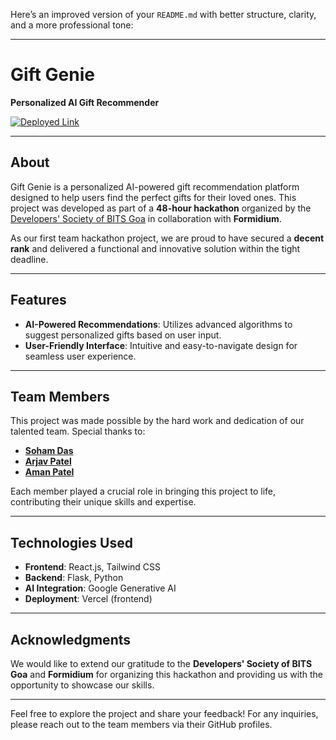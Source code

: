 Here’s an improved version of your `README.md` with better structure, clarity, and a more professional tone:

---

# Gift Genie

**Personalized AI Gift Recommender**

[![Deployed Link](https://img.shields.io/badge/Visit-Gift%20Genie-blue?style=for-the-badge&logo=vercel)](https://devfest-25-hackathon.vercel.app)

---

## About

Gift Genie is a personalized AI-powered gift recommendation platform designed to help users find the perfect gifts for their loved ones. This project was developed as part of a **48-hour hackathon** organized by the [Developers' Society of BITS Goa](https://github.com/Devsoc-BPGC) in collaboration with **Formidium**. 

As our first team hackathon project, we are proud to have secured a **decent rank** and delivered a functional and innovative solution within the tight deadline.

---

## Features

- **AI-Powered Recommendations**: Utilizes advanced algorithms to suggest personalized gifts based on user input.
- **User-Friendly Interface**: Intuitive and easy-to-navigate design for seamless user experience.

---

## Team Members

This project was made possible by the hard work and dedication of our talented team. Special thanks to:

- **[Soham Das](https://github.com/sohamdasx)**  
- **[Arjav Patel](https://github.com/arjav1528)**  
- **[Aman Patel](https://github.com/amanpatelll)**  

Each member played a crucial role in bringing this project to life, contributing their unique skills and expertise.

---

## Technologies Used

- **Frontend**: React.js, Tailwind CSS  
- **Backend**: Flask, Python
- **AI Integration**: Google Generative AI
- **Deployment**: Vercel (frontend)

---

## Acknowledgments

We would like to extend our gratitude to the **Developers' Society of BITS Goa** and **Formidium** for organizing this hackathon and providing us with the opportunity to showcase our skills.

---

Feel free to explore the project and share your feedback! For any inquiries, please reach out to the team members via their GitHub profiles.
